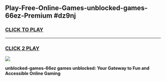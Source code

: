 
## Play-Free-Online-Games-unblocked-games-66ez-Premium #dz9nj
<h3>
<a href="https://premium.freeplayer.one?title=unblocked-games-66ez&ref=8M">CLICK TO PLAY</a></h3>
<hr>

<h3>
<a href="https://premium.freeplayer.one?title=unblocked-games-66ez&ref=8M">CLICK 2 PLAY</a>
  
</h3>

<a href="https://premium.freeplayer.one?title=unblocked-games-66ez&ref=8M"><img src="https://clearcache.store/games.png"></a>


**unblocked-games-66ez games unblocked: Your Gateway to Fun and Accessible Online Gaming**
